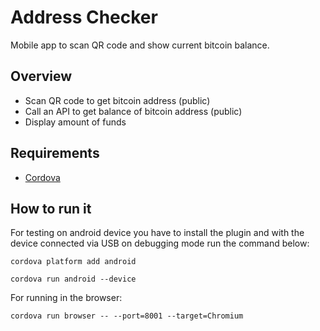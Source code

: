 # Address Checker

Mobile app to scan QR code and show current bitcoin balance.


## Overview

* Scan QR code to get bitcoin address (public)
* Call an API to get balance of bitcoin address (public)
* Display amount of funds


## Requirements

* [Cordova](https://cordova.apache.org/)

## How to run it


For testing on android device you have to install the plugin and with the device connected via USB on debugging mode  run the command below:

```
cordova platform add android
```

```
cordova run android --device
```

For running in the browser:

```
cordova run browser -- --port=8001 --target=Chromium
```

```
